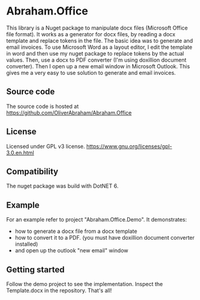 # Abraham.Office

This library is a Nuget package to manipulate docx files (Microsoft Office file format).
It works as a generator for docx files, by reading a docx template and replace tokens in the file.
The basic idea was to generate and email invoices.
To use Microsoft Word as a layout editor, I edit the template in word and then
use my nuget package to replace tokens by the actual values.
Then, use a docx to PDF converter (I'm using doxillion document converter).
Then I open up a new email window in Microsoft Outlook.
This gives me a very easy to use solution to generate and email invoices.


## Source code

The source code is hosted at https://github.com/OliverAbraham/Abraham.Office


## License

Licensed under GPL v3 license.
https://www.gnu.org/licenses/gpl-3.0.en.html


## Compatibility

The nuget package was build with DotNET 6.

## Example

For an example refer to project "Abraham.Office.Demo". It demonstrates:
- how to generate a docx file from a docx template
- how to convert it to a PDF. (you must have doxillion document converter installed)
- and open up the outlook "new email" window


## Getting started

Follow the demo project to see the implementation.
Inspect the Template.docx in the repository.
That's all!

